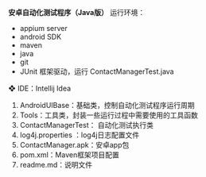 **安卓自动化测试程序（Java版）**
运行环境：
- appium server
- android SDK
- maven
- java
- git
- JUnit 框架驱动，运行 ContactManagerTest.java


❖ IDE：Intellij Idea
1. AndroidUIBase：基础类，控制⾃动化测试程序运⾏周期
2. Tools：⼯具类，封装⼀些运⾏过程中需要使⽤的⼯具函数
3. ContactManagerTest： ⾃动化测试执⾏类
4. log4j.properties ：log4j⽇志配置⽂件
5. ContactManager.apk：安卓app包
6. pom.xml：Maven框架项⽬配置
7. readme.md：说明⽂件
